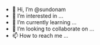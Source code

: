- 👋 Hi, I’m @sundonam
- 👀 I’m interested in ...
- 🌱 I’m currently learning ...
- 💞️ I’m looking to collaborate on ...
- 📫 How to reach me ...

<!---
sundonam/sundonam is a ✨ special ✨ repository because its `README.md` (this file) appears on your GitHub profile.
You can click the Preview link to take a look at your changes.
--->
